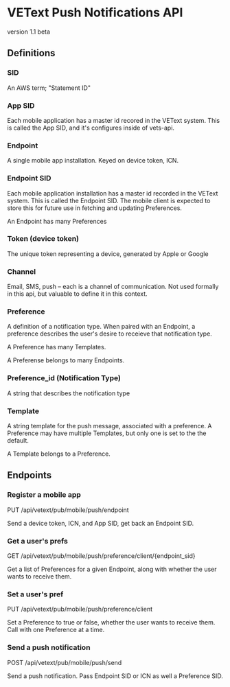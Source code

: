 # VEText Push Notifications API
version 1.1 beta

## Definitions

### SID
An AWS term; "Statement ID"

### App SID
Each mobile application has a master id recored in the VEText system. This is called the App SID, and it's configures inside of vets-api.

### Endpoint
A single mobile app installation. Keyed on device token, ICN.

### Endpoint SID
Each mobile application installation has a master id recorded in the VEText system. This is called the Endpoint SID. The mobile client is expected to store this for future use in fetching and updating Preferences.

An Endpoint has many Preferences

### Token (device token)
The unique token representing a device, generated by Apple or Google

### Channel
Email, SMS, push – each is a channel of communication. Not used formally in this api, but valuable to define it in this context.

### Preference
A definition of a notification type. When paired with an Endpoint, a preference describes the user's desire to receieve that notification type.

A Preference has many Templates.

A Preferense belongs to many Endpoints.

### Preference_id (Notification Type)
A string that describes the notification type

### Template
A string template for the push message, associated with a preference. A Preference may have multiple Templates, but only one is set to the the default.

A Template belongs to a Preference.

## Endpoints

### Register a mobile app
PUT /api/vetext/pub/mobile/push/endpoint

Send a device token, ICN, and App SID, get back an Endpoint SID.

### Get a user's prefs
GET /api/vetext/pub/mobile/push/preference/client/{endpoint_sid}

Get a list of Preferences for a given Endpoint, along with whether the user wants to receive them.

### Set a user's pref
PUT /api/vetext/pub/mobile/push/preference/client

Set a Preference to true or false, whether the user wants to receive them. Call with one Preference at a time.

### Send a push notification
POST /api/vetext/pub/mobile/push/send

Send a push notification. Pass Endpoint SID or ICN as well a Preference SID.